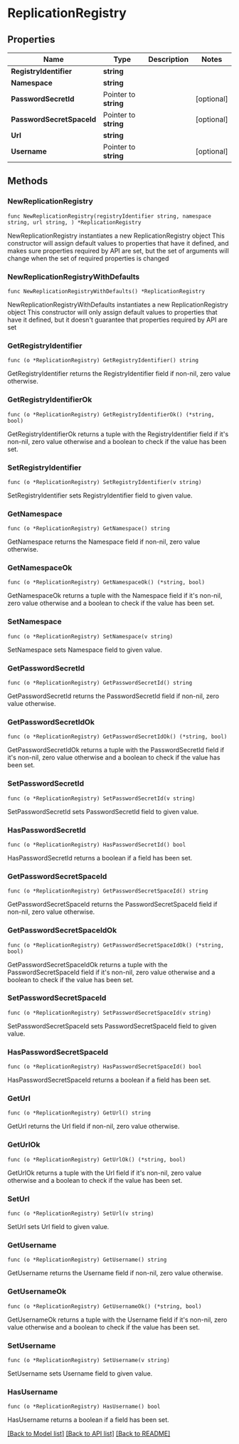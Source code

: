 # ReplicationRegistry

## Properties

Name | Type | Description | Notes
------------ | ------------- | ------------- | -------------
**RegistryIdentifier** | **string** |  | 
**Namespace** | **string** |  | 
**PasswordSecretId** | Pointer to **string** |  | [optional] 
**PasswordSecretSpaceId** | Pointer to **string** |  | [optional] 
**Url** | **string** |  | 
**Username** | Pointer to **string** |  | [optional] 

## Methods

### NewReplicationRegistry

`func NewReplicationRegistry(registryIdentifier string, namespace string, url string, ) *ReplicationRegistry`

NewReplicationRegistry instantiates a new ReplicationRegistry object
This constructor will assign default values to properties that have it defined,
and makes sure properties required by API are set, but the set of arguments
will change when the set of required properties is changed

### NewReplicationRegistryWithDefaults

`func NewReplicationRegistryWithDefaults() *ReplicationRegistry`

NewReplicationRegistryWithDefaults instantiates a new ReplicationRegistry object
This constructor will only assign default values to properties that have it defined,
but it doesn't guarantee that properties required by API are set

### GetRegistryIdentifier

`func (o *ReplicationRegistry) GetRegistryIdentifier() string`

GetRegistryIdentifier returns the RegistryIdentifier field if non-nil, zero value otherwise.

### GetRegistryIdentifierOk

`func (o *ReplicationRegistry) GetRegistryIdentifierOk() (*string, bool)`

GetRegistryIdentifierOk returns a tuple with the RegistryIdentifier field if it's non-nil, zero value otherwise
and a boolean to check if the value has been set.

### SetRegistryIdentifier

`func (o *ReplicationRegistry) SetRegistryIdentifier(v string)`

SetRegistryIdentifier sets RegistryIdentifier field to given value.


### GetNamespace

`func (o *ReplicationRegistry) GetNamespace() string`

GetNamespace returns the Namespace field if non-nil, zero value otherwise.

### GetNamespaceOk

`func (o *ReplicationRegistry) GetNamespaceOk() (*string, bool)`

GetNamespaceOk returns a tuple with the Namespace field if it's non-nil, zero value otherwise
and a boolean to check if the value has been set.

### SetNamespace

`func (o *ReplicationRegistry) SetNamespace(v string)`

SetNamespace sets Namespace field to given value.


### GetPasswordSecretId

`func (o *ReplicationRegistry) GetPasswordSecretId() string`

GetPasswordSecretId returns the PasswordSecretId field if non-nil, zero value otherwise.

### GetPasswordSecretIdOk

`func (o *ReplicationRegistry) GetPasswordSecretIdOk() (*string, bool)`

GetPasswordSecretIdOk returns a tuple with the PasswordSecretId field if it's non-nil, zero value otherwise
and a boolean to check if the value has been set.

### SetPasswordSecretId

`func (o *ReplicationRegistry) SetPasswordSecretId(v string)`

SetPasswordSecretId sets PasswordSecretId field to given value.

### HasPasswordSecretId

`func (o *ReplicationRegistry) HasPasswordSecretId() bool`

HasPasswordSecretId returns a boolean if a field has been set.

### GetPasswordSecretSpaceId

`func (o *ReplicationRegistry) GetPasswordSecretSpaceId() string`

GetPasswordSecretSpaceId returns the PasswordSecretSpaceId field if non-nil, zero value otherwise.

### GetPasswordSecretSpaceIdOk

`func (o *ReplicationRegistry) GetPasswordSecretSpaceIdOk() (*string, bool)`

GetPasswordSecretSpaceIdOk returns a tuple with the PasswordSecretSpaceId field if it's non-nil, zero value otherwise
and a boolean to check if the value has been set.

### SetPasswordSecretSpaceId

`func (o *ReplicationRegistry) SetPasswordSecretSpaceId(v string)`

SetPasswordSecretSpaceId sets PasswordSecretSpaceId field to given value.

### HasPasswordSecretSpaceId

`func (o *ReplicationRegistry) HasPasswordSecretSpaceId() bool`

HasPasswordSecretSpaceId returns a boolean if a field has been set.

### GetUrl

`func (o *ReplicationRegistry) GetUrl() string`

GetUrl returns the Url field if non-nil, zero value otherwise.

### GetUrlOk

`func (o *ReplicationRegistry) GetUrlOk() (*string, bool)`

GetUrlOk returns a tuple with the Url field if it's non-nil, zero value otherwise
and a boolean to check if the value has been set.

### SetUrl

`func (o *ReplicationRegistry) SetUrl(v string)`

SetUrl sets Url field to given value.


### GetUsername

`func (o *ReplicationRegistry) GetUsername() string`

GetUsername returns the Username field if non-nil, zero value otherwise.

### GetUsernameOk

`func (o *ReplicationRegistry) GetUsernameOk() (*string, bool)`

GetUsernameOk returns a tuple with the Username field if it's non-nil, zero value otherwise
and a boolean to check if the value has been set.

### SetUsername

`func (o *ReplicationRegistry) SetUsername(v string)`

SetUsername sets Username field to given value.

### HasUsername

`func (o *ReplicationRegistry) HasUsername() bool`

HasUsername returns a boolean if a field has been set.


[[Back to Model list]](../README.md#documentation-for-models) [[Back to API list]](../README.md#documentation-for-api-endpoints) [[Back to README]](../README.md)


